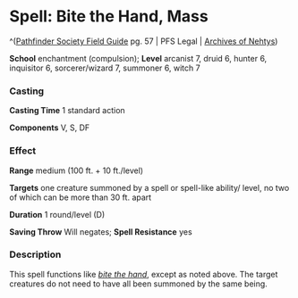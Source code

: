 # Spell: Bite the Hand, Mass

^([Pathfinder Society Field Guide][ss-mass-bite-the-hand] pg. 57 | PFS Legal | [Archives of Nehtys][sn-mass-bite-the-hand])

**School** enchantment (compulsion); **Level** arcanist 7, druid 6, hunter 6, inquisitor 6, sorcerer/wizard 7, summoner 6, witch 7

### Casting

**Casting Time** 1 standard action  

**Components** V, S, DF

### Effect

**Range** medium (100 ft. + 10 ft./level)  

**Targets** one creature summoned by a spell or spell-like ability/ level, no two of which can be more than 30 ft. apart  

**Duration** 1 round/level (D)  

**Saving Throw** Will negates; **Spell Resistance** yes

### Description

This spell functions like _[bite the hand]_, except as noted above. The target creatures do not need to have all been summoned by the same being.

[ss-mass-bite-the-hand]: http://paizo.com/store/games/rolep
[sn-mass-bite-the-hand]: http://www.archivesofnethys.com/SpellDisplay.aspx?ItemName=Bite%20the%20Hand%2C%20Mass
[bite the hand]: http://www.archivesofnethys.com/SpellDisplay.aspx?ItemName=bite%20the%20hand